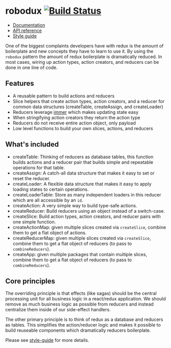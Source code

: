 # robodux [![Build Status](https://travis-ci.org/neurosnap/robodux.svg?branch=master)](https://travis-ci.org/neurosnap/robodux)

- [Documentation](https://neurosnap.github.io/robodux)
- [API reference](https://neurosnap.github.io/robodux/api.html)
- [Style guide](https://erock.io/redux-saga-style-guide)

One of the biggest complaints developers have with redux is the amount of
boilerplate and new concepts they have to learn to use it. By using the
`robodux` pattern the amount of redux boilerplate is dramatically reduced. In
most cases, wiring up action types, action creators, and reducers can be done in
one line of code.

## Features

- A reusable pattern to build actions and reducers
- Slice helpers that create action types, action creators, and a reducer for
  common data structures (createTable, createAssign, and createLoader)
- Reducers leverage [immer](https://github.com/mweststrate/immer) which makes
  updating state easy
- When stringifying action creators they return the action type
- Reducers do not receive entire action object, only payload
- Low level functions to build your own slices, actions, and reducers

## What's included

- createTable: Thinking of reducers as database tables, this function builds
  actions and a reducer pair that builds simple and repeatable operations for
  that table.
- createAssign: A catch-all data structure that makes it easy to set or reset
  the reducer.
- createLoader: A flexible data structure that makes it easy to apply loading
  states to certain operations.
- createLoaderTable: Store as many independent loaders in this reducer which are
  all accessible by an `id`.
- createAction: A very simple way to build type-safe actions.
- createReducer: Build reducers using an object instead of a switch-case.
- createSlice: Build action types, action creators, and reducer pairs with one
  simple function.
- createActionMap: given multiple slices created via `createSlice`, combine them
  to get a flat object of actions.
- createReducerMap: given multiple slices created via `createSlice`, combine
  them to get a flat object of reducers (to pass to `combineReducers`).
- createApp: given multiple packages that contain multiple slices, combine them
  to get a flat object of reducers (to pass to `combineReducers`).

## Core principles

The overriding principle is that effects (like sagas) should be the central
processing unit for all business logic in a react/redux application. We should
remove as much business logic as possible from reducers and instead centralize
them inside of our side-effect handlers.

The other primary principle is to think of redux as a database and reducers as
tables. This simplifies the action/reducer logic and makes it possible to build
reuseable components which dramatically reducers boilerplate.

Please see [style-guide](https://erock.io/redux-saga-style-guide) for more
details.
